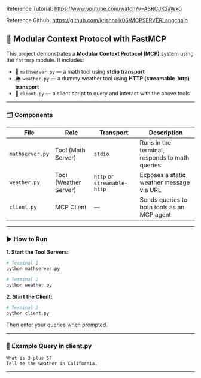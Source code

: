 Reference Tutorial: https://www.youtube.com/watch?v=ASRCJK2aWk0


Reference Github: https://github.com/krishnaik06/MCPSERVERLangchain

## 🧠 Modular Context Protocol with FastMCP

This project demonstrates a **Modular Context Protocol (MCP)** system using the `fastmcp` module. It includes:

* 🧮 `mathserver.py` — a math tool using **stdio transport**
* 🌦️ `weather.py` — a dummy weather tool using **HTTP (streamable-http) transport**
* 🤖 `client.py` — a client script to query and interact with the above tools

---

### 🗂️ Components

| File            | Role                  | Transport                   | Description                                    |
| --------------- | --------------------- | --------------------------- | ---------------------------------------------- |
| `mathserver.py` | Tool (Math Server)    | `stdio`                     | Runs in the terminal, responds to math queries |
| `weather.py`    | Tool (Weather Server) | `http` or `streamable-http` | Exposes a static weather message via URL       |
| `client.py`     | MCP Client            | —                           | Sends queries to both tools as an MCP agent    |

---

### ▶️ How to Run

**1. Start the Tool Servers:**

```bash
# Terminal 1
python mathserver.py

# Terminal 2
python weather.py
```

**2. Start the Client:**

```bash
# Terminal 3
python client.py
```

Then enter your queries when prompted.

---

### 💬 Example Query in client.py

```text
What is 3 plus 5?
Tell me the weather in California.
```

---

